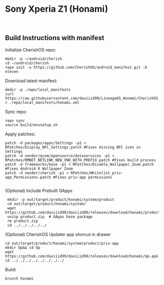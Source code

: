 # Sony Xperia Z1 (Honami)
<br/>

## Build Instructions with manifest

Initialize CherishOS repo:
```
mkdir -p ~/android/cherish
cd ~/android/cherish
repo init -u https://github.com/CherishOS/android_manifest.git -b eleven 
```

Download latest manifest:
```
mkdir -p .repo/local_manifests
curl https://raw.githubusercontent.com/daviiid99/LineageOS_Honami/CherishOS_manifest/honami.xml > .repo/local_manifests/honami.xml

```
Sync repo:
```
repo sync
source build/envsetup.sh
```

Apply patches:
```
patch -d packages/apps/Settings -p1 <  RPatches/Display_NFC_Settings.patch #Fixes missing NFC icon in Settings
patch -d vendor/qcom/opensource/dataservices -p1 <  RPatches/RMNET_NETLINK_NEW_VND_WITH_PREFIX.patch #Fixes build process
patch -d frameworks/base -p1 < RPatches/Disable_Wallpaper_Zoom.patch #Fixes Android R Wallpaper Zoom
patch -d vendor/cherish -p1 < RPatches/Whitelist_priv-app_Permissions.patch #Fixes priv-app permissions 
 
```

(Optional) Include Prebuilt GApps
```
 mkdir -p out/target/product/honami/system/product
 cd out/target/product/honami/system/
 wget https://github.com/daviiid99/daviiid99/releases/download/honami/product.zip
 unzip product.zip  # GApps base package
 rm product.zip
 cd ../../../../../
 ```

(Optional) CherishOS Updater app shorcut in drawer
```
cd out/target/product/honami/system/product/priv-app
mkdir Up&& cd Up
wget https://github.com/daviiid99/daviiid99/releases/download/honami/Up.apk
cd ../../../../../../../../
```

Build:
```
brunch honami
```

<br/>
